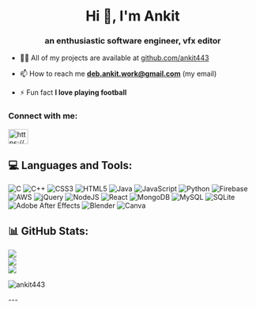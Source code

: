 <h1 align="center">Hi 👋, I'm Ankit</h1>
<h3 align="center">an enthusiastic software engineer, vfx editor</h3>

- 👨‍💻 All of my projects are available at [github.com/ankit443](github.com/ankit443)

- 📫 How to reach me **deb.ankit.work@gmail.com** (my email)

- ⚡ Fun fact **I love playing football**

<h3 align="left">Connect with me:</h3>
<p align="left">
<a href="https://discord.gg/ddbvVkZeSx" target="blank"><img align="center" src="https://raw.githubusercontent.com/rahuldkjain/github-profile-readme-generator/master/src/images/icons/Social/discord.svg" alt="https://discord.gg/ddbvVkZeSx" height="30" width="40" /></a>
</p>


## 💻 Languages and Tools:
![C](https://img.shields.io/badge/c-%2300599C.svg?style=plastic&logo=c&logoColor=white) ![C++](https://img.shields.io/badge/c++-%2300599C.svg?style=plastic&logo=c%2B%2B&logoColor=white) ![CSS3](https://img.shields.io/badge/css3-%231572B6.svg?style=plastic&logo=css3&logoColor=white) ![HTML5](https://img.shields.io/badge/html5-%23E34F26.svg?style=plastic&logo=html5&logoColor=white) ![Java](https://img.shields.io/badge/java-%23ED8B00.svg?style=plastic&logo=java&logoColor=white) ![JavaScript](https://img.shields.io/badge/javascript-%23323330.svg?style=plastic&logo=javascript&logoColor=%23F7DF1E) ![Python](https://img.shields.io/badge/python-3670A0?style=plastic&logo=python&logoColor=ffdd54) ![Firebase](https://img.shields.io/badge/firebase-%23039BE5.svg?style=plastic&logo=firebase) ![AWS](https://img.shields.io/badge/AWS-%23FF9900.svg?style=plastic&logo=amazon-aws&logoColor=white) ![jQuery](https://img.shields.io/badge/jquery-%230769AD.svg?style=plastic&logo=jquery&logoColor=white) ![NodeJS](https://img.shields.io/badge/node.js-6DA55F?style=plastic&logo=node.js&logoColor=white) ![React](https://img.shields.io/badge/react-%2320232a.svg?style=plastic&logo=react&logoColor=%2361DAFB) ![MongoDB](https://img.shields.io/badge/MongoDB-%234ea94b.svg?style=plastic&logo=mongodb&logoColor=white) ![MySQL](https://img.shields.io/badge/mysql-%2300f.svg?style=plastic&logo=mysql&logoColor=white) ![SQLite](https://img.shields.io/badge/sqlite-%2307405e.svg?style=plastic&logo=sqlite&logoColor=white) ![Adobe After Effects](https://img.shields.io/badge/Adobe%20After%20Effects-9999FF.svg?style=plastic&logo=Adobe%20After%20Effects&logoColor=white) ![Blender](https://img.shields.io/badge/blender-%23F5792A.svg?style=plastic&logo=blender&logoColor=white) ![Canva](https://img.shields.io/badge/Canva-%2300C4CC.svg?style=plastic&logo=Canva&logoColor=white)
## 📊 GitHub Stats:
![](https://github-readme-stats.vercel.app/api?username=ankit443&theme=blue-green&hide_border=false&include_all_commits=false&count_private=false)<br/>
![](https://github-readme-streak-stats.herokuapp.com/?user=ankit443&theme=blue-green&hide_border=false)<br/>
![](https://github-readme-stats.vercel.app/api/top-langs/?username=ankit443&theme=blue-green&hide_border=false&include_all_commits=false&count_private=false&layout=compact)


<p align="left"> <img src="https://komarev.com/ghpvc/?username=ankit443&label=Profile%20views&color=0e75b6&style=flat" alt="ankit443" /> </p>
---
<!-- [![](https://visitcount.itsvg.in/api?id=ankit443&icon=1&color=3)](https://visitcount.itsvg.in) -->


